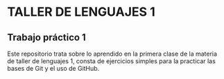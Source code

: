 # TALLER DE LENGUAJES 1

## Trabajo práctico 1

Este repositorio trata sobre lo aprendido en la primera clase de la materia de taller de lenguajes 1, consta de ejercicios simples para la practicar las bases de Git y el uso de GitHub.